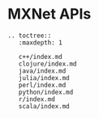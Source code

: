 # MXNet APIs

```eval_rst
.. toctree::
   :maxdepth: 1

   c++/index.md
   clojure/index.md
   java/index.md
   julia/index.md
   perl/index.md
   python/index.md
   r/index.md
   scala/index.md
```
